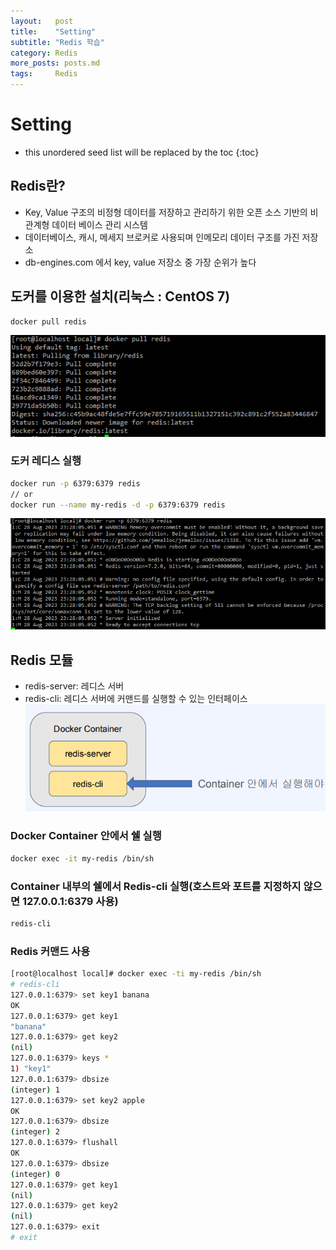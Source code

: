 ```yaml
---
layout:   post
title:    "Setting"
subtitle: "Redis 학습"
category: Redis
more_posts: posts.md
tags:     Redis
---
```

# Setting

<!--more-->
<!-- Table of contents -->
* this unordered seed list will be replaced by the toc
{:toc}

## Redis란?
- Key, Value 구조의 비정형 데이터를 저장하고 관리하기 위한 오픈 소스 기반의 비관계형 데이터 베이스 관리 시스템
- 데이터베이스, 캐시, 메세지 브로커로 사용되며 인메모리 데이터 구조를 가진 저장소
- db-engines.com 에서 key, value 저장소 중 가장 순위가 높다
  
## 도커를 이용한 설치(리눅스 : CentOS 7)

``` bash
docker pull redis
```

![Alt text](/assets/img/redis/1-1.png)

### 도커 레디스 실행
``` bash
docker run -p 6379:6379 redis
// or
docker run --name my-redis -d -p 6379:6379 redis
```

![Alt text](/assets/img/redis/1-2.png)

## Redis 모듈 
- redis-server: 레디스 서버
- redis-cli: 레디스 서버에 커맨드를 실행할 수 있는 인터페이스
![Alt text](/assets/img/redis/1-3.png)

### Docker Container 안에서 쉘 실행
``` bash
docker exec -it my-redis /bin/sh
```

### Container 내부의 쉘에서 Redis-cli 실행(호스트와 포트를 지정하지 않으면 127.0.0.1:6379 사용)
``` bash
redis-cli
```

### Redis 커맨드 사용
``` bash
[root@localhost local]# docker exec -ti my-redis /bin/sh
# redis-cli
127.0.0.1:6379> set key1 banana
OK
127.0.0.1:6379> get key1
"banana"
127.0.0.1:6379> get key2
(nil)
127.0.0.1:6379> keys *
1) "key1"
127.0.0.1:6379> dbsize
(integer) 1
127.0.0.1:6379> set key2 apple
OK
127.0.0.1:6379> dbsize
(integer) 2
127.0.0.1:6379> flushall
OK
127.0.0.1:6379> dbsize
(integer) 0
127.0.0.1:6379> get key1
(nil)
127.0.0.1:6379> get key2
(nil)
127.0.0.1:6379> exit
# exit
```